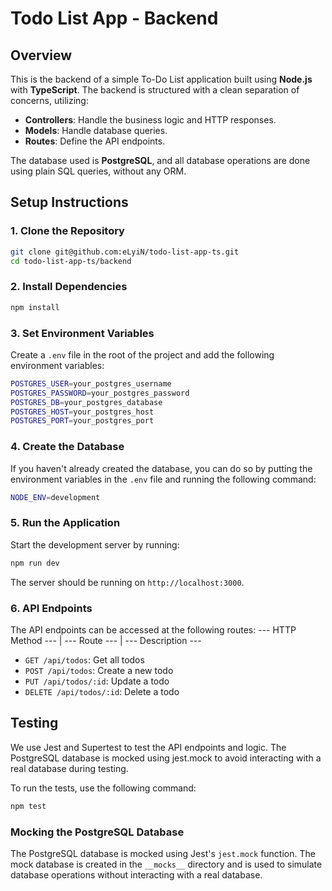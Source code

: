 # Todo List App - Backend

## Overview

This is the backend of a simple To-Do List application built using **Node.js** with **TypeScript**. The backend is structured with a clean separation of concerns, utilizing:
- **Controllers**: Handle the business logic and HTTP responses.
- **Models**: Handle database queries.
- **Routes**: Define the API endpoints.

The database used is **PostgreSQL**, and all database operations are done using plain SQL queries, without any ORM.


## Setup Instructions

### 1. Clone the Repository

```bash
git clone git@github.com:eLyiN/todo-list-app-ts.git
cd todo-list-app-ts/backend
```

### 2. Install Dependencies

```bash
npm install
```

### 3. Set Environment Variables
Create a `.env` file in the root of the project and add the following environment variables:

```bash
POSTGRES_USER=your_postgres_username
POSTGRES_PASSWORD=your_postgres_password
POSTGRES_DB=your_postgres_database
POSTGRES_HOST=your_postgres_host
POSTGRES_PORT=your_postgres_port
```

### 4. Create the Database
If you haven't already created the database, you can do so by putting the environment variables in the `.env` file and running the following command:

```bash
NODE_ENV=development 
```

### 5. Run the Application
Start the development server by running:

```bash
npm run dev
```

The server should be running on `http://localhost:3000`.

### 6. API Endpoints
The API endpoints can be accessed at the following routes:
--- HTTP Method --- | --- Route --- | --- Description ---
- `GET /api/todos`: Get all todos
- `POST /api/todos`: Create a new todo
- `PUT /api/todos/:id`: Update a todo
- `DELETE /api/todos/:id`: Delete a todo

## Testing
We use Jest and Supertest to test the API endpoints and logic. The PostgreSQL database is mocked using jest.mock to avoid interacting with a real database during testing.

To run the tests, use the following command:

```bash
npm test
```

### Mocking the PostgreSQL Database
The PostgreSQL database is mocked using Jest's `jest.mock` function. The mock database is created in the `__mocks__` directory and is used to simulate database operations without interacting with a real database.